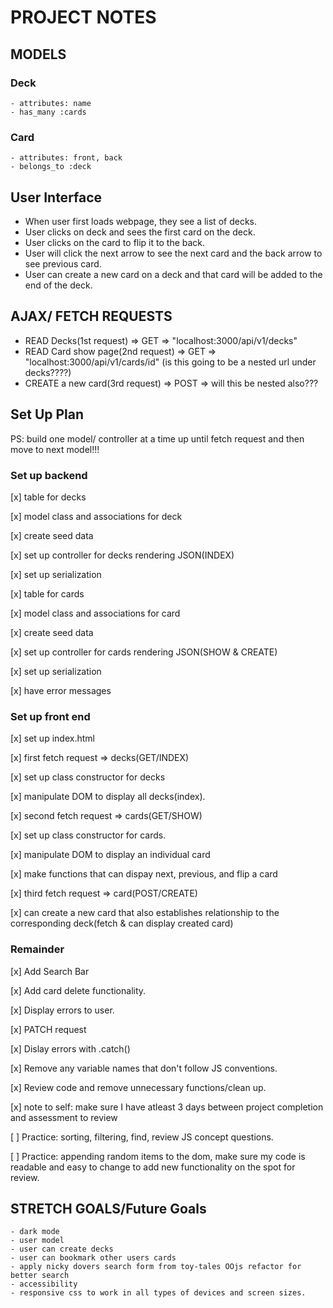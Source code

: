 # PROJECT NOTES

## MODELS

### Deck

    - attributes: name
    - has_many :cards

### Card

    - attributes: front, back
    - belongs_to :deck

## User Interface

- When user first loads webpage, they see a list of decks.
- User clicks on deck and sees the first card on the deck.
- User clicks on the card to flip it to the back.
- User will click the next arrow to see the next card and the back arrow to see previous card.
- User can create a new card on a deck and that card will be added to the end of the deck.

## AJAX/ FETCH REQUESTS

- READ Decks(1st request) => GET => "localhost:3000/api/v1/decks"
- READ Card show page(2nd request) => GET => "localhost:3000/api/v1/cards/id" (is this going to be a nested url under decks????)
- CREATE a new card(3rd request) => POST => will this be nested also???

## Set Up Plan

PS: build one model/ controller at a time up until fetch request and then move to next model!!!

### Set up backend

[x] table for decks

[x] model class and associations for deck

[x] create seed data

[x] set up controller for decks rendering JSON(INDEX)

[x] set up serialization

[x] table for cards

[x] model class and associations for card

[x] create seed data

[x] set up controller for cards rendering JSON(SHOW & CREATE)

[x] set up serialization

[x] have error messages

### Set up front end

[x] set up index.html

[x] first fetch request => decks(GET/INDEX)

[x] set up class constructor for decks

[x] manipulate DOM to display all decks(index).

[x] second fetch request => cards(GET/SHOW)

[x] set up class constructor for cards.

[x] manipulate DOM to display an individual card

[x] make functions that can dispay next, previous, and flip a card

[x] third fetch request => card(POST/CREATE)

[x] can create a new card that also establishes relationship to the corresponding deck(fetch & can display created card)

### Remainder

[x] Add Search Bar

[x] Add card delete functionality.

[x] Display errors to user.

[x] PATCH request

[x] Dislay errors with .catch()

[x] Remove any variable names that don't follow JS conventions.

[x] Review code and remove unnecessary functions/clean up.

[x] note to self: make sure I have atleast 3 days between project completion and assessment to review

[ ] Practice: sorting, filtering, find, review JS concept questions.

[ ] Practice: appending random items to the dom, make sure my code is readable and easy to change to add new functionality on the spot for review.

## STRETCH GOALS/Future Goals

    - dark mode
    - user model
    - user can create decks
    - user can bookmark other users cards
    - apply nicky dovers search form from toy-tales OOjs refactor for better search
    - accessibility
    - responsive css to work in all types of devices and screen sizes.
